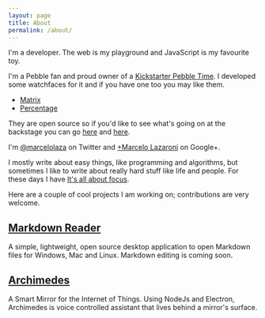 ```yaml
---
layout: page
title: About
permalink: /about/
---
```


I'm a developer. The web is my playground and JavaScript is my favourite toy.

I'm a Pebble fan and proud owner of a [Kickstarter Pebble Time](https://www.kickstarter.com/projects/597507018/pebble-time-awesome-smartwatch-no-compromises). I developed some watchfaces for it and if you have one too you may like them.

- [Matrix](http://apps.getpebble.com/en_US/application/55ad3d946749cded0f000098)
- [Percentage](http://apps.getpebble.com/en_US/application/55ad34495ce176822500008c)

They are open source so if you'd like to see what's going on at the backstage you can go [here](https://github.com/lazamar/Matrix-Watchface) and [here](https://github.com/lazamar/Percentage-Watchface).

I'm [@marcelolaza](https://twitter.com/Marcelolaza) on Twitter and [+Marcelo Lazaroni](https://plus.google.com/101035105630256214146) on Google+.

I mostly write about easy things, like programming and algorithms, but sometimes I like to write about really hard stuff like life and people. For these days I have [It's all about focus](http://itsallaboutfocus.com/).

Here are a couple of cool projects I am working on; contributions are very welcome.


## [Markdown Reader](https://github.com/lazamar/Markdown-Reader)

A simple, lightweight, open source desktop application to open Markdown files for Windows, Mac and Linux. Markdown editing is coming soon.

## [Archimedes](https://github.com/lazamar/Archimedes)

A Smart Mirror for the Internet of Things. Using NodeJs and Electron, Archimedes is voice controlled
assistant that lives behind a mirror's surface.
